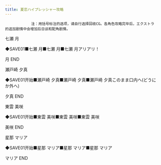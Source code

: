 ```yaml
---
title: 夏恋ハイプレッシャー攻略
---
```


                注：用括号标注的选项，请自行选择回收CG。各角色攻略完毕后，エクストラ的追加剧情中会增加后日谈和配角剧情。

七瀬 月

◆SAVE01■七瀬 月■七瀬 月■七瀬 月アリアリ！

月 END

瀬戸崎 夕真

◆SAVE01开始■瀬戸崎 夕真■瀬戸崎 夕真■瀬戸崎 夕真このまま口内へ(どうにか外へ)

夕真 END

東雲 美咲

◆SAVE01开始■東雲 美咲■東雲 美咲■東雲 美咲

美咲 END

星那 マリア

◆SAVE01开始■星那 マリア■星那 マリア■星那 マリア

マリア END
              

